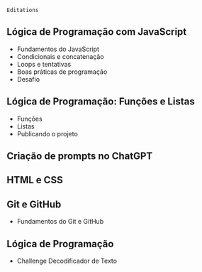 ```
Editations
```

## Lógica de Programação com JavaScript   
  * Fundamentos do JavaScript
  * Condicionais e concatenação
  * Loops e tentativas
  * Boas práticas de programação
  * Desafio
## Lógica de Programação: Funções e Listas 
  * Funções
  * Listas
  * Publicando o projeto

## Criação de prompts no ChatGPT

## HTML e CSS 


## Git e GitHub 
  * Fundamentos do Git e GitHub

## Lógica de Programação
 * Challenge Decodificador de Texto
